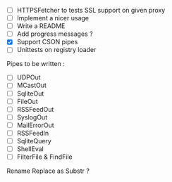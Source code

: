

*   [ ] HTTPSFetcher to tests SSL support on given proxy
*   [ ] Implement a nicer usage
*   [ ] Write a README
*   [ ] Add progress messages ?
*   [x] Support CSON pipes
*   [ ] Unittests on registry loader

Pipes to be written :
*   [ ] UDPOut
*   [ ] MCastOut
*   [ ] SqliteOut
*   [ ] FileOut
*   [ ] RSSFeedOut
*   [ ] SyslogOut
*   [ ] MailErrorOut
*   [ ] RSSFeedIn
*   [ ] SqliteQuery
*   [ ] ShellEval
*   [ ] FilterFile & FindFile

Rename Replace as Substr ?
